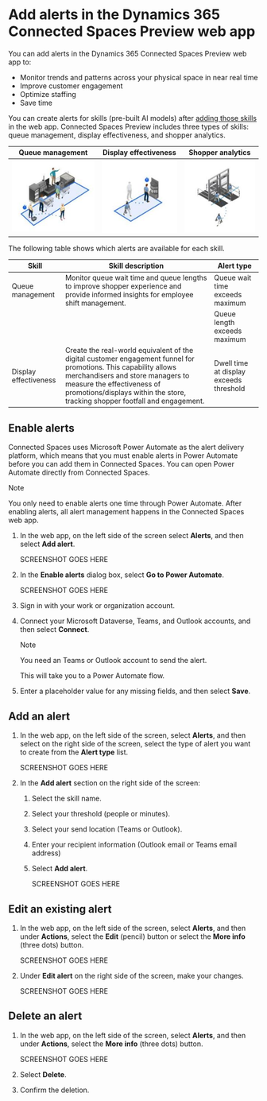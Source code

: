 # Add alerts in the Dynamics 365 Connected Spaces Preview web app

You can add alerts in the Dynamics 365 Connected Spaces Preview web app to:

- Monitor trends and patterns across your physical space in near real time
- Improve customer engagement
- Optimize staffing
- Save time

You can create alerts for skills (pre-built AI models) after [adding those skills](cameras-add-skills.md) in the web app. Connected Spaces Preview includes three types of skills: queue management, display effectiveness, and shopper analytics.

|Queue management|Display effectiveness|Shopper analytics|
|-------------------------|-------------------------|-------------------------|
|![Illustration of queue management skill.](media/queue-management-skill.JPG "Illustration of queue management skill")|![Illustration of display effectiveness skill.](media/display-effectiveness-skill.JPG "Illustration of display effectiveness skill")|![Illustration of shopper analytics skill.](media/shopper-analytics-skill.JPG "Illustration of shopper analytics skill")|

The following table shows which alerts are available for each skill.

|Skill|Skill description|Alert type|
|-----------------------|---------------------------------------------|----------------------------------|
|Queue management|Monitor queue wait time and queue lengths to improve shopper experience and provide informed insights for employee shift management.|Queue wait time exceeds maximum|
|||Queue length exceeds maximum|
|Display effectiveness|Create the real-world equivalent of the digital customer engagement funnel for promotions. This capability allows merchandisers and store managers to measure the effectiveness of promotions/displays within the store, tracking shopper footfall and engagement.|Dwell time at display exceeds threshold|

## Enable alerts

Connected Spaces uses Microsoft Power Automate as the alert delivery platform, which means that you must enable alerts in  Power Automate before you can add them in Connected Spaces. You can open Power Automate directly from Connected Spaces.

> [!NOTE]
> You only need to enable alerts one time through Power Automate. After enabling alerts, all alert management happens in the Connected Spaces web app. 

1. In the web app, on the left side of the screen select **Alerts**, and then select **Add alert**.

    SCREENSHOT GOES HERE

2. In the **Enable alerts** dialog box, select **Go to Power Automate**. 

    SCREENSHOT GOES HERE
    
3. Sign in with your work or organization account.

4. Connect your Microsoft Dataverse, Teams, and Outlook accounts, and then select **Connect**.

    > [!NOTE]
    > You need an Teams or Outlook account to send the alert.

    This will take you to a Power Automate flow.
    
5. Enter a placeholder value for any missing fields, and then select **Save**.

## Add an alert

1. In the web app, on the left side of the screen, select **Alerts**, and then select on the right side of the screen, select the type of alert you want to create from the **Alert type** list.

    SCREENSHOT GOES HERE
    
2. In the **Add alert** section on the right side of the screen:

    1. Select the skill name.
    2. Select your threshold (people or minutes).
    3. Select your send location (Teams or Outlook).
    4. Enter your recipient information (Outlook email or Teams email address)
    5. Select **Add alert**.

        SCREENSHOT GOES HERE
        
## Edit an existing alert

1. In the web app, on the left side of the screen, select **Alerts**, and then under **Actions**, select the **Edit** (pencil) button or select the **More info** (three dots) button. 

    SCREENSHOT GOES HERE

2. Under **Edit alert** on the right side of the screen, make your changes.

    SCREENSHOT GOES HERE
    

## Delete an alert

1. In the web app, on the left side of the screen, select **Alerts**, and then under **Actions**, select the **More info** (three dots) button. 

    SCREENSHOT GOES HERE
    
2. Select **Delete**. 

3. Confirm the deletion.
